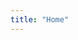 ```yaml
---
title: "Home"
---
```


<!-- Redirect Netlify Identity invite/verify token to /admin -->
<script>
(function () {
  // token có thể nằm ở query (?invite_token=...) hoặc hash (#invite_token=...)
  var q = window.location.search || "";
  var h = window.location.hash || "";
  if (q.indexOf("invite_token=") !== -1) {
    window.location.replace("/admin/" + q);
  } else if (h.indexOf("invite_token=") !== -1) {
    window.location.replace("/admin/" + h);
  }
})();
</script>
